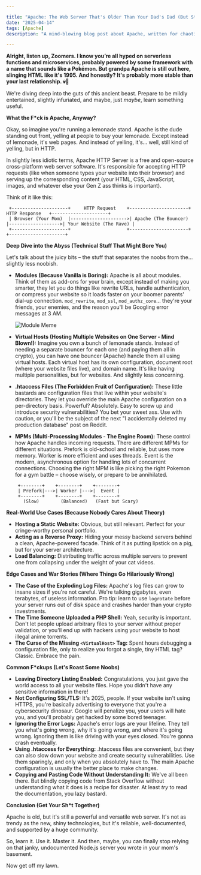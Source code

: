 ```yaml
---

title: "Apache: The Web Server That's Older Than Your Dad's Dad (But Still Kicks Ass)"
date: "2025-04-14"
tags: [Apache]
description: "A mind-blowing blog post about Apache, written for chaotic Gen Z engineers who probably use Node.js for everything anyway."

---
```


**Alright, listen up, Zoomers. I know you’re all hyped on serverless functions and microservices, probably powered by some framework with a name that sounds like a Pokémon. But grandpa Apache is still out here, slinging HTML like it's 1995. And honestly? It's probably more stable than your last relationship. 💀🙏**

We're diving deep into the guts of this ancient beast. Prepare to be mildly entertained, slightly infuriated, and maybe, just *maybe*, learn something useful.

**What the F*ck is Apache, Anyway?**

Okay, so imagine you're running a lemonade stand. Apache is the dude standing out front, yelling at people to buy your lemonade. Except instead of lemonade, it's web pages. And instead of yelling, it's… well, still kind of yelling, but in HTTP.

In slightly less idiotic terms, Apache HTTP Server is a free and open-source cross-platform web server software. It's responsible for accepting HTTP requests (like when someone types your website into their browser) and serving up the corresponding content (your HTML, CSS, JavaScript, images, and whatever else your Gen Z ass thinks is important).

Think of it like this:

```ascii
 +---------------------+     HTTP Request    +----------------------+    HTTP Response   +---------------------+
 | Browser (Your Mom)  |--------------------->| Apache (The Bouncer) |------------------->| Your Website (The Rave) |
 +---------------------+                     +----------------------+                     +---------------------+
```

**Deep Dive into the Abyss (Technical Stuff That Might Bore You)**

Let's talk about the juicy bits – the stuff that separates the noobs from the… slightly less noobish.

*   **Modules (Because Vanilla is Boring):** Apache is all about modules. Think of them as add-ons for your brain, except instead of making you smarter, they let you do things like rewrite URLs, handle authentication, or compress your website so it loads faster on your boomer parents' dial-up connection. `mod_rewrite`, `mod_ssl`, `mod_authz_core`… they're your friends, your enemies, and the reason you'll be Googling error messages at 3 AM.

    ![Module Meme](https://i.imgflip.com/7l4krt.jpg)

*   **Virtual Hosts (Hosting Multiple Websites on One Server - Mind Blown!):**  Imagine you own a bunch of lemonade stands. Instead of needing a separate bouncer for each one (and paying them all in crypto), you can have one bouncer (Apache) handle them all using virtual hosts. Each virtual host has its own configuration, document root (where your website files live), and domain name. It's like having multiple personalities, but for websites. And slightly less concerning.

*   **.htaccess Files (The Forbidden Fruit of Configuration):**  These little bastards are configuration files that live within your website's directories. They let you override the main Apache configuration on a per-directory basis. Powerful? Absolutely. Easy to screw up and introduce security vulnerabilities? You bet your sweet ass. Use with caution, or you'll be the subject of the next "I accidentally deleted my production database" post on Reddit.

*   **MPMs (Multi-Processing Modules - The Engine Room):** These control how Apache handles incoming requests. There are different MPMs for different situations. Prefork is old-school and reliable, but uses more memory. Worker is more efficient and uses threads. Event is the modern, asynchronous option for handling lots of concurrent connections. Choosing the right MPM is like picking the right Pokemon for a gym battle – choose wisely, or prepare to be annihilated.

    ```ascii
     +--------+    +--------+    +--------+
     | Prefork|--->| Worker |--->|  Event |
     +--------+    +--------+    +--------+
       (Slow)        (Balanced)   (Fast but Scary)
    ```

**Real-World Use Cases (Because Nobody Cares About Theory)**

*   **Hosting a Static Website:** Obvious, but still relevant. Perfect for your cringe-worthy personal portfolio.
*   **Acting as a Reverse Proxy:**  Hiding your messy backend servers behind a clean, Apache-powered facade. Think of it as putting lipstick on a pig, but for your server architecture.
*   **Load Balancing:** Distributing traffic across multiple servers to prevent one from collapsing under the weight of your cat videos.

**Edge Cases and War Stories (Where Things Go Hilariously Wrong)**

*   **The Case of the Exploding Log Files:**  Apache's log files can grow to insane sizes if you're not careful. We're talking gigabytes, even terabytes, of useless information. Pro tip: learn to use `logrotate` before your server runs out of disk space and crashes harder than your crypto investments.
*   **The Time Someone Uploaded a PHP Shell:** Yeah, security is important. Don't let people upload arbitrary files to your server without proper validation, or you'll end up with hackers using your website to host illegal anime torrents.
*   **The Curse of the Missing `<VirtualHost>` Tag:** Spent hours debugging a configuration file, only to realize you forgot a single, tiny HTML tag? Classic. Embrace the pain.

**Common F*ckups (Let's Roast Some Noobs)**

*   **Leaving Directory Listing Enabled:** Congratulations, you just gave the world access to all your website files. Hope you didn't have any sensitive information in there!
*   **Not Configuring SSL/TLS:** It's 2025, people. If your website isn't using HTTPS, you're basically advertising to everyone that you're a cybersecurity dinosaur. Google will penalize you, your users will hate you, and you'll probably get hacked by some bored teenager.
*   **Ignoring the Error Logs:** Apache's error logs are your lifeline. They tell you what's going wrong, why it's going wrong, and where it's going wrong. Ignoring them is like driving with your eyes closed. You're gonna crash eventually.
*   **Using .htaccess for Everything:** .htaccess files are convenient, but they can also slow down your website and create security vulnerabilities. Use them sparingly, and only when you absolutely have to. The main Apache configuration is usually the better place to make changes.
*   **Copying and Pasting Code Without Understanding It:** We've all been there. But blindly copying code from Stack Overflow without understanding what it does is a recipe for disaster. At least *try* to read the documentation, you lazy bastard.

**Conclusion (Get Your Sh*t Together)**

Apache is old, but it's still a powerful and versatile web server. It's not as trendy as the new, shiny technologies, but it's reliable, well-documented, and supported by a huge community.

So, learn it. Use it. Master it. And then, maybe, you can finally stop relying on that janky, undocumented Node.js server you wrote in your mom's basement.

Now get off my lawn.
